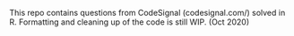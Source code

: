 This repo contains questions from CodeSignal (codesignal.com/) solved in R. 
Formatting and cleaning up of the code is still WIP. (Oct 2020)